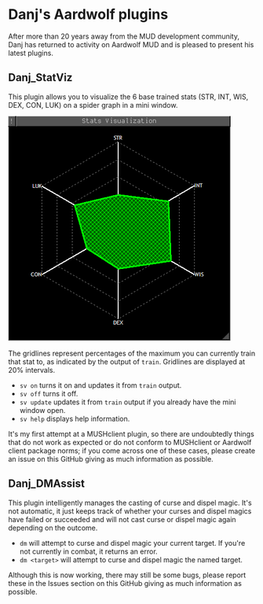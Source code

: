 # Danj's Aardwolf plugins
After more than 20 years away from the MUD development community, Danj has returned to activity on Aardwolf MUD and is pleased to present his latest plugins.

## Danj_StatViz
This plugin allows you to visualize the 6 base trained stats (STR, INT, WIS, DEX, CON, LUK) on a spider graph in a mini window.

![Screenshot of the stats visualization plugin](danj_statviz_screenshot_updated.png)

The gridlines represent percentages of the maximum you can currently train that stat to, as indicated by the output of `train`. Gridlines are displayed at 20% intervals.

* `sv on` turns it on and updates it from `train` output.
* `sv off` turns it off.
* `sv update` updates it from `train` output if you already have the mini window open.
* `sv help` displays help information.

It's my first attempt at a MUSHclient plugin, so there are undoubtedly things that do not work as expected or do not conform to MUSHclient or Aardwolf client package norms; if you come across one of these cases, please create an issue on this GitHub giving as much information as possible.

## Danj_DMAssist

This plugin intelligently manages the casting of curse and dispel magic. It's not automatic, it just keeps track of whether your curses and dispel magics have failed or succeeded and will not cast curse or dispel magic again depending on the outcome.

* `dm` will attempt to curse and dispel magic your current target. If you're not currently in combat, it returns an error.
* `dm <target>` will attempt to curse and dispel magic the named target.

Although this is now working, there may still be some bugs, please report these in the Issues section on this GitHub giving as much information as possible.
